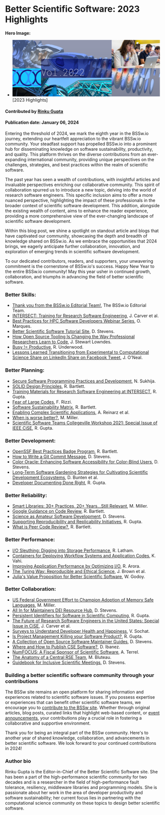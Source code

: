 # Better Scientific Software: 2023 Highlights

**Hero Image:**
- <img src="../../images/Blog_2301_YIRMontage.png" />[2023 Highlights]

#### Contributed by [Rinku Gupta](https://github.com/rinkug "Rinku Gupta GitHub Profile")

#### Publication date: January 06, 2024

Entering the threshold of 2024, we mark the eighth year in the BSSw.io journey, extending our heartfelt appreciation to the vibrant BSSw.io community. Your steadfast support has propelled BSSw.io into a prominent hub for disseminating knowledge on software sustainability, productivity, and quality. This platform thrives on the diverse contributions from an ever-expanding international community, providing unique perspectives on the challenges, strategies, and best practices within the realm of scientific software.

The past year has seen a wealth of contributions, with insightful articles and invaluable perspectives enriching our collaborative community. This spirit of collaboration spurred us to introduce a new topic, delving into the world of research software engineers. This specific inclusion aims to offer a more nuanced perspective, highlighting the impact of these professionals in the broader context of scientific software development. This addition, alongside the existing wealth of content, aims to enhance the reader experience, providing a more comprehensive view of the ever-changing landscape of scientific software development.

Within this blog post, we shine a spotlight on standout article and blogs that have captivated our community, showcasing the depth and breadth of knowledge shared on BSSw.io. As we embrace the opportunities that 2024 brings, we eagerly anticipate further collaboration, innovation, and exploration of emerging trends in scientific software development.

To our dedicated contributors, readers, and supporters, your unwavering commitment is the cornerstone of BSSw.io's success. Happy New Year to the entire BSSw.io community! May this year usher in continued growth, collaboration, and triumphs in advancing the field of better scientific software.


### Better Skills:
* [Thank you from the BSSw.io Editorial Team!](https://bssw.io/blog_posts/thank-you-from-the-bssw-io-editorial-team), The BSSw.io Editorial Team.
* [INTERSECT: Training for Research Software Engineering](https://bssw.io/blog_posts/intersect-training-for-research-software-engineering), J. Carver et al.
* [Best Practices for HPC Software Developers Webinar Series](https://bssw.io/items/best-practices-for-hpc-software-developers-webinar-series), O. Marques.
* [Better Scientific Software Tutorial Site](https://bssw.io/items/better-scientific-software-tutorial-site), D. Stevens.
* [How Open Source Tooling Is Changing the Way Professional Researchers Learn to Code](https://bssw.io/blog_posts/how-open-source-tooling-is-changing-the-way-professional-researchers-learn-to-code), J. Stewart Lowndes.
* [Busy != Productive](https://bssw.io/blog_posts/busy-productive), R. Underwood.
* [Lessons Learned Transitioning from Experimental to Computational Science Share on LinkedIn Share on Facebook Tweet](https://bssw.io/blog_posts/lessons-learned-transitioning-from-experimental-to-computational-science), J. O'Neal.

### Better Planning:
* [Secure Software Programming Practices and Development](https://bssw.io/blog_posts/secure-software-programming-practices-and-development), N. Sukhija.
* [SOLID Design Principles](https://bssw.io/items/solid-design-principles), R. Bartlett.
* [Training Materials for Research Software Engineering at INTERSECT](https://bssw.io/items/training-materials-for-research-software-engineering-at-intersect), R. Gupta.
* [Fear of Large Codes](https://bssw.io/blog_posts/fear-of-large-codes), F. Rizzi.
* [Software Sustainability Matrix](https://bssw.io/items/software-sustainability-matrix), R. Bartlett.
* [Enabling Complex Scientific Applications](https://bssw.io/blog_posts/enabling-complex-scientific-applications), A. Reinarz et al.
* [When is worse better?](https://bssw.io/items/when-is-worse-better), M. Miller.
* [Scientific Software Teams Collegeville Workshop 2021: Special Issue of IEEE CiSE](https://bssw.io/items/scientific-software-teams-collegeville-workshop-2021-special-issue-of-ieee-cise), R. Gupta.

### Better Development:
* [OpenSSF Best Practices Badge Program](https://bssw.io/blog_posts/openssf-best-practices-badge-program), R. Bartlett.
* [How to Write a Git Commit Message](https://bssw.io/items/how-to-write-a-git-commit-message), D. Stevens.
* [Color Oracle: Enhancing Software Accessibility for Color-Blind Users](https://bssw.io/items/color-oracle-enhancing-software-accessibility-for-color-blind-users), D. Stevens.
* [Long-Term Software Gardening Strategies for Cultivating Scientific Development Ecosystems](https://bssw.io/blog_posts/long-term-software-gardening-strategies-for-cultivating-scientific-development-ecosystems), D. Bunten et al.
* [Developer Documenting Done Right](https://bssw.io/items/developer-documenting-done-right), R. Gupta.

### Better Reliability:
* [Smart Libraries: 30+ Practices, 20+ Years...Still Relevant](https://bssw.io/items/smart-libraries-30-practices-20-years-still-relevant), M. Miller.
* [Google Guidance on Code Review](https://bssw.io/items/google-guidance-on-code-review), R. Bartlett.
* [Science as Amateur Software Development](https://bssw.io/items/science-as-amateur-software-development), D. Stevens.
* [Supporting Reproducibility and Replicability Initiatives](https://bssw.io/items/supporting-reproducibility-and-replicability-initiatives), R. Gupta.
* [What is Peer Code Review?](https://bssw.io/items/what-is-peer-code-review), R. Bartlett.

### Better Performance:
* [I/O Sleuthing: Digging into Storage Performance](https://bssw.io/blog_posts/i-o-sleuthing-digging-into-storage-performance), R. Latham.
* [Containers for Deploying Workflow Systems and Application Codes](https://bssw.io/blog_posts/containers-for-deploying-workflow-systems-and-application-codes), K. Vahi.
* [Improving Application Performance by Optimizing I/O](https://bssw.io/blog_posts/improving-application-performance-by-optimizing-i-o), R. Arora.
* [The Turing Way: Reproducible and Ethical Science](https://bssw.io/items/the-turing-way-reproducible-and-ethical-science), J. Brown et al.
* [Julia's Value Proposition for Better Scientific Software](https://bssw.io/blog_posts/julia-s-value-proposition-for-better-scientific-software), W. Godoy.

### Better Collaboration:
* [US Federal Government Effort to Champion Adoption of Memory Safe Languages](https://bssw.io/items/us-federal-government-effort-to-champion-adoption-of-memory-safe-languages), M. Miller.
* [All In for Maintainers DEI Resource Hub](https://bssw.io/items/all-in-for-maintainers-dei-resource-hub), D. Stevens.
* [Persistent Identifiers for Software in Scientific Computing](https://bssw.io/items/persistent-identifiers-for-software-in-scientific-computing), R. Gupta.
* [The Future of Research Software Engineers in the United States: Special Issue in CiSE](https://bssw.io/blog_posts/the-future-of-research-software-engineers-in-the-united-states-special-issue-in-cise), J. Carver et al.
* [Surveys to Understand Developer Health and Happiness](https://bssw.io/blog_posts/surveys-to-understand-developer-health-and-happiness), V. Sochat.
* [Is Project Management Killing your Software Product?](https://bssw.io/items/is-project-management-killing-your-software-product), R. Gupta.
* [A Collection of Open Source Software Maintainer Guides](https://bssw.io/items/a-collection-of-open-source-software-maintainer-guides), D. Stevens.
* [Where and How to Publish CSE Software?](https://bssw.io/items/where-and-how-to-publish-cse-software), D. Ibanez.
* [NumFOCUS: A Fiscal Sponsor of Scientific Software](https://bssw.io/blog_posts/numfocus-a-fiscal-sponsor-of-scientific-software), A. Terrel.
* [The Anatomy of a Central RSE Team](https://bssw.io/blog_posts/the-anatomy-of-a-central-rse-team), M. Bluteau.
* [Guidebook for Inclusive Scientific Meetings](https://bssw.io/items/guidebook-for-inclusive-scientific-meetings), D. Stevens.

### Building a better scientific software community through your contributions

The BSSw site remains an open platform for sharing information and experiences related to scientific software issues. If you possess expertise or experiences that can benefit other scientific software teams, we encourage you to [contribute to the BSSw site](https://bssw.io/pages/what-to-contribute-content-for-better-scientific-software). Whether through original articles, blog posts, curated links that highlight web-based content, or [event announcements](https://bssw.io/events), your contributions play a crucial role in fostering a collaborative and supportive environment.

Thank you for being an integral part of the BSSw community. Here's to another year of shared knowledge, collaboration, and advancements in better scientific software. We look forward to your continued contributions in 2024!


### Author bio
Rinku Gupta is the Editor-in-Chief of the Better Scientific Software site. She has been a part of the high-performance scientific community for two decades and is a researcher in the field of high-performance fault tolerance, resiliency, middleware libraries and programming models. She is passionate about her work in the area of developer productivity and software sustainability; her current focus lies in partnering with the computational science community on these topics to design better scientific software.

<!---
Publish: yes
Track: community
Pinned: no
RSS Update: 2023-01-11
Topics: projects and organizations
--->


